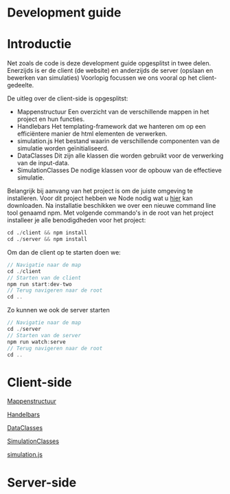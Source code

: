 # Development guide

# Introductie

Net zoals de code is deze development guide opgesplitst in twee delen. Enerzijds is er de client (de website) en anderzijds de server (opslaan en bewerken van simulaties) Voorlopig focussen we ons vooral op het client-gedeelte.

De uitleg over de client-side is opgesplitst:

- Mappenstructuur
Een overzicht van de verschillende mappen in het project en hun functies.
- Handlebars
Het templating-framework dat we hanteren om op een efficiëntere manier de html elementen de verwerken.
- simulation.js
Het bestand waarin de verschillende componenten van de simulatie worden geïnitialiseerd.
- DataClasses
Dit zijn alle klassen die worden gebruikt voor de verwerking van de input-data.
- SimulationClasses
De nodige klassen voor de opbouw van de effectieve simulatie.

Belangrijk bij aanvang van het project is om de juiste omgeving te installeren. Voor dit project hebben we Node nodig wat u [hier](https://nodejs.org/en/download/) kan downloaden. Na installatie beschikken we over een nieuwe command line tool genaamd npm. Met volgende commando's in de root van het project installeer je alle benodigdheden voor het project:

```python
cd ./client && npm install 
cd ./server && npm install 
```

Om dan de client op te starten doen we:

```jsx
// Navigatie naar de map
cd ./client  
// Starten van de client
npm run start:dev-two
// Terug navigeren naar de root
cd ..
```

Zo kunnen we ook de server starten

```jsx
// Navigatie naar de map
cd ./server  
// Starten van de server
npm run watch:serve
// Terug navigeren naar de root
cd ..
```

# Client-side

[Mappenstructuur](Onderdelen/Mappenstructuur.md)

[Handelbars](Onderdelen/Handelbars.md)

[DataClasses](Onderdelen/DataClasses.md)

[SimulationClasses](Onderdelen/SimulationClasses.md)

[simulation.js](Onderdelen/simulation_js.md)

# Server-side
